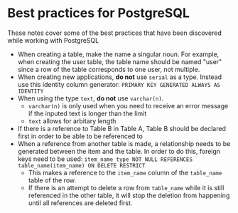 # Best practices for PostgreSQL

These notes cover some of the best practices that have been discovered while
working with PostgreSQL

- When creating a table, make the name a singular noun. For example, when
  creating the user table, the table name should be named "user" since a row of
  the table corresponds to one user, not multiple.
- When creating new applications, **do not** use `serial` as a type. Instead use
  this identity column generator: `PRIMARY KEY GENERATED ALWAYS AS IDENTITY`
- When using the type `text`, **do not** use `varchar(n)`.
  - `varchar(n)` is only used when you need to receive an error message if the
    inputed text is longer than the limit
  - `text` allows for arbitary length
- If there is a reference to Table B in Table A, Table B should be declared
  first in order to be able to be referenced to
- When a reference from another table is made, a relationship needs to be
  generated between the item and the table. In order to do this, foreign keys
  need to be used:
  `item_name type NOT NULL REFERENCES table_name(item_name) ON DELETE RESTRICT`
  - This makes a reference to the `item_name` column of the `table_name` table
    of the row.
  - If there is an attempt to delete a row from `table_name` while it is still
    referenced in the other table, it will stop the deletion from happening
    until all references are deleted first.
